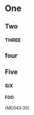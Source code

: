 # One

## Two

### THREE

## four

## Five

### SiX

#### FOO

{MD043:30}

<!-- markdownlint-configure-file {
  "required-headings": {
    "headings": [
      "# One",
      "*",
      "### Three",
      "*",
      "### Five",
      "*",
      "#### FOO"
    ]
  }
} -->
